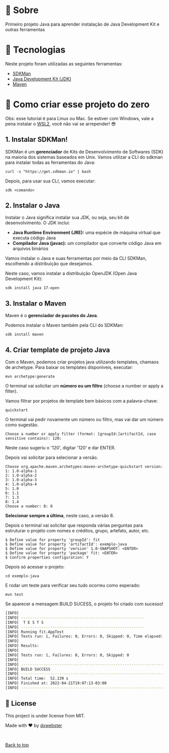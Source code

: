 # :dart: Sobre

Primeiro projeto Java para aprender instalação de Java Development Kit e outras ferramentas

# :rocket: Tecnologias

Neste projeto foram utilizadas as seguintes ferramentas:

- [SDKMan](https://sdkman.io/)
- [Java Development Kit (JDK)](https://sdkman.io/jdks)
- [Maven](https://sdkman.io/sdks)

# 📂 Como criar esse projeto do zero

Obs: esse tutorial é para Linux ou Mac. Se estiver com Windows, vale a pena instalar o [WSL2](https://github.com/codeedu/wsl2-docker-quickstart#instala%C3%A7%C3%A3o-do-wsl-2), você não vai se arrepender! 😎

## 1. Instalar SDKMan!

SDKMan é um **gerenciador** de Kits de Desenvolvimento de Softwares (SDK) na maioria dos sistemas baseados em Unix. Vamos utilizar a CLI do sdkman para instalar todas as ferramentas do Java:

`curl -s "https://get.sdkman.io" | bash`

Depois, para usar sua CLI, vamos executar:

`sdk <comando>`


## 2. Instalar o Java 

Instalar o Java significa instalar sua JDK, ou seja, seu kit de desenvolvimento. O JDK inclui:

- **Java Runtime Environment (JRE):** uma espécie de máquina virtual que executa código Java
- **Compilador Java (javac):** um compilador que converte código Java em arquivos binários

Vamos instalar o Java e suas ferramentas por meio da CLI SDKMan, escolhendo a distribuição que desejamos.

Neste caso, vamos instalar a distribuição OpenJDK (Open Java Development Kit):

`sdk install java 17-open`

## 3. Instalar o Maven 

Maven é o **gerenciador de pacotes do Java**.

Podemos instalar o Maven também pela CLI do SDKMan:

`sdk install maven`

## 4. Criar template de projeto Java

Com o Maven, podemos criar projetos java utilizando templates, chamaos de archetype. Para baixar os templates disponíveis, executar:

`mvn archetype:generate`

O terminal vai solicitar um **número ou um filtro** (choose a number or apply a filter).

Vamos filtrar por projetos de template bem básicos com a palavra-chave:

`quickstart`

O terminal vai pedir novamente um número ou filtro, mas vai dar um número como sugestão.

```
Choose a number or apply filter (format: [groupId:]artifactId, case sensitive contains): 120:
```

Neste caso sugeriu o '120', digitar '120' e dar ENTER.

Depois vai solicitar para selecionar a versão. 

```
Choose org.apache.maven.archetypes:maven-archetype-quickstart version: 
1: 1.0-alpha-1
2: 1.0-alpha-2
3: 1.0-alpha-3
4: 1.0-alpha-4
5: 1.0
6: 1.1
7: 1.3
8: 1.4
Choose a number: 8: 8
```

**Selecionar sempre a última**, neste caso, a versão 8.

Depois o terminal vai solicitar que responda várias perguntas para estruturar o projeto com nomes e créditos, grupo, artefato, autor, etc. 

```
$ Define value for property 'groupId': fit
$ Define value for property 'artifactId': exemplo-java
$ Define value for property 'version' 1.0-SNAPSHOT: <ENTER>
$ Define value for property 'package' fit: <ENTER>
$ Confirm properties configuration: Y
```

Depois só acessar o projeto:

`cd exemplo-java`

E rodar um teste para verificar seu tudo ocorreu como esperado:

`mvn test`

Se aparecer a mensagem BUILD SUCESS, o projeto foi criado com sucesso!

```bash
[INFO] 
[INFO] -------------------------------------------------------
[INFO]  T E S T S
[INFO] -------------------------------------------------------
[INFO] Running fit.AppTest
[INFO] Tests run: 1, Failures: 0, Errors: 0, Skipped: 0, Time elapsed: 0.012 s - in fit.AppTest
[INFO] 
[INFO] Results:
[INFO] 
[INFO] Tests run: 1, Failures: 0, Errors: 0, Skipped: 0
[INFO] 
[INFO] ------------------------------------------------------------------------
[INFO] BUILD SUCCESS
[INFO] ------------------------------------------------------------------------
[INFO] Total time:  52.139 s
[INFO] Finished at: 2022-04-21T19:07:13-03:00
[INFO] ------------------------------------------------------------------------
```

## :memo: License ##

This project is under license from MIT.


Made with :heart: by <a href="https://github.com/dxwebster" target="_blank">dxwebster</a>

&#xa0;

<a href="#top">Back to top</a>
